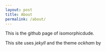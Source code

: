 ```yaml
---
layout: post
title: About
permalink: /about/
---
```


This is the github page of isomorphicdude.  

This site uses *jekyll* and the theme *ockham* by 
